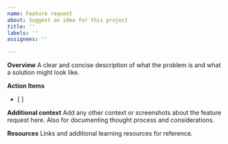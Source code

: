 ```yaml
---
name: Feature request
about: Suggest an idea for this project
title: ''
labels: ''
assignees: ''

---
```


**Overview**
A clear and concise description of what the problem is and what a solution might look like.

**Action Items**
- [ ]

**Additional context**
Add any other context or screenshots about the feature request here. Also for documenting thought process and considerations.

**Resources**
Links and additional learning resources for reference.
